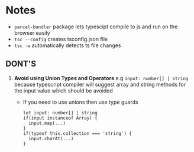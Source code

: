 # Notes

- `parcel-bundler` package lets typescipt compile to js and run on the browser easily
- `tsc --config` creates tsconfig.json file
- `tsc -w` automatically detects ts file changes

## DONT'S

1. **Avoid using Union Types and Operators** e.g `input: number[] | string` because typescript compiler will suggest array and string methods for the input value which should be avoided
  
    * If you need to use unions then use type guards
      ```lang-js
      let input: number[] | string
      if(input instanceof Array) {
        input.map(...)
      }
      if(typeof this.collection === 'string') {
        input.charAt(...)
      }
      ```
